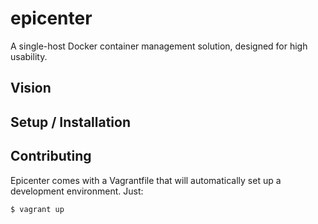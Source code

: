 epicenter
=========

A single-host Docker container management solution, designed for high usability.

## Vision


## Setup / Installation



## Contributing

Epicenter comes with a Vagrantfile that will automatically set up a development environment. Just:

    $ vagrant up
